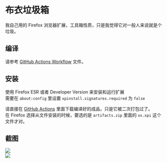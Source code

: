 # 布衣垃圾箱

我自己用的 Firefox 浏览器扩展，工具箱性质，只是我觉得它对一般人来说就是个垃圾。   

## 编译
请参考 [GitHub Actions Workflow](https://github.com/chenbuyi2019/buyitools/blob/master/.github/workflows/main.yml) 文件。  

## 安装

使用 Firefox ESR 或者 Developer Version 来安装和运行扩展   
需要在 `about:config` 里设置 `xpinstall.signatures.required` 为 `false`    

请直接在 [GitHub Actions](https://github.com/chenbuyi2019/buyitools/actions) 里面下载编译好的成品，只是它被二次打包过了。   
在 Firefox 选择从文件安装的时候，要选的是 `artifacts.zip` 里面的 `xx.xpi` 这个文件才对。  

## 截图
![](https://s1.ax1x.com/2022/10/29/x52FfI.png)   
![](https://s1.ax1x.com/2022/10/29/x52V6f.png)   
